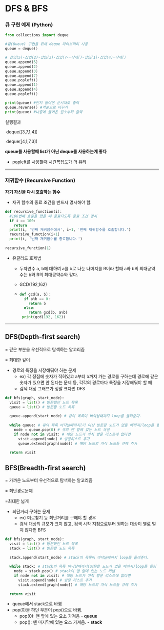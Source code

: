 # DFS & BFS

### 큐 구현 예제 (Python)

```python
from collections import deque

#큐(Queue) 구현을 위해 deque 라이브러리 사용
queue = deque()

# 삽입(5)-삽입(2)-삽입(3)-삽입(7--삭제()-삽입(1)-삽입(4)-삭제()
queue.append(5)
queue.append(2)
queue.append(3)
queue.append(7)
queue.popleft()
queue.append(1)
queue.append(4)
queue.popleft()

print(queue) #먼저 들어온 순서대로 출력
queue.reverse() #역순으로 바꾸기
print(queue) #나중에 들어온 원소부터 출력
```

실행결과

​	deque([3,7,1,4])

​	deque([4,1,7,3])

**queue를 사용할때 list가 아닌 deque를 사용하는게 좋다**

- popleft를 사용할때 시간복잡도가 더 유리



------

### 재귀함수 (Recursive Function)

**자기 자신을 다시 호출하는 함수**

- 재귀 함수의 종료 조건을 반드시 명시해야 함.

```python
def recursive_function(i):
  #100번째 호출을 했을 때 종료되도록 종료 조건 명시
  if i == 100:
    return
  print(i, '번째 재귀함수에서', i+1, '번째 재귀함수를 호출합니다.')
  recursive_function(i+1)
  print(i, '번째 재귀함수를 종료합니다.')
 
recursive_function(1)
```

- 유클리드 호제법

  - 두자연수 a, b에 대하여 a를 b로 나눈 나머지를 R이라 할때 a와 b의 최대공약수는 b와 R의 최대공약수와 같다.

  - GCD(192,162)

  - ```python
    def gcd(a, b):
      if a%b == 0:
        return b
      else:
        return gcd(b, a%b)
     print(gcd(192, 162))
    ```



------

## DFS(Depth-first search)

= 깊은 부분을 우선적으로 탐색하는 알고리즘

= 최대한 깊이

- 경로의 특징을 저장해둬야 하는 문제
  - ex) 각 정점에 숫자가 적혀있고 a부터 b까지 가는 경로를 구하는데 경로에 같은 숫자가 있으면 안 된다는 문제 등, 각각의 경로마다 특징을 저장해둬야 할 때
  - 검색 대상 그래프가 정말 크다면 DFS

```python
def bfs(graph, start_node):
  visit = list() # 방문했던 노드 목록
  queue = list() # 방문할 노드 목록
  
  queue.append(start_node) # 큐의 목록이 바닥날때까지 loop를 돌려준다.
  
  while queue: # 큐의 목록 바닥날때까지(더 이상 방문할 노드가 없을 때까지)loop를 돌림
    node = queue.pop(0) # 큐의 맨 앞에 있는 노드 꺼냄
    if node not in visit: # 해당 노드가 아직 방문 리스트에 없다면
      visit.append(node) # 방문리스트 추가
      queue.extend(graph[node]) # 해당 노드의 자식 노드들 큐에 추가
      
  return visit
```



## BFS(Breadth-first search)

= 가까운 노드부터 우선적으로 탐색하는 알고리즘

= 최단경로문제

=최대한 넓게

- 최단거리 구하는 문제
  - ex) 미로찾기 등 최단거리를 구해야 할 경우
  - 검색 대상의 규모가 크지 않고, 검색 시작 지점으로부터 원하는 대상이 별로 멀지 않다면 BFS

```python
def bfs(graph, start_node):
  visit = list() # 방문했던 노드 목록
  stack = list() # 방문할 노드 목록
  
  stack.append(start_node) # stack의 목록이 바닥날때까지 loop를 돌려준다.
  
  while stack: # stack의 목록 바닥날때까지(방문할 노드가 없을 때까지)loop를 돌림
    node = stack.pop() # stack의 맨 앞에 있는 노드 꺼냄
    if node not in visit: # 해당 노드가 아직 방문 리스트에 없다면
      visit.append(node) # 방문 리스트 추가
      stack.extend(graph[node]) # 해당 노드의 자식 노드들 큐에 추가
      
  return visit
```

- queue에서 stack으로 바뀜
- pop(0)을 하던 부분이 pop()으로 바뀜.
  - pop(0): 맨 앞에 있는 요소 가져옴 - **queue**
  - pop(): 맨 마지막에 있는 요소 가져옴. - **stack**




